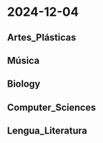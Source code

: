 # 2024-12-04 <!-- markmap: foldAll -->

## Artes_Plásticas

## Música

## Biology

## Computer_Sciences

## Lengua_Literatura

